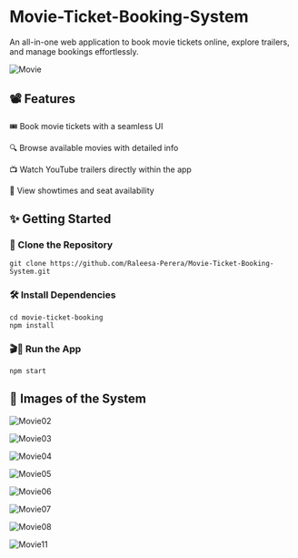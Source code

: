 # Movie-Ticket-Booking-System

An all-in-one web application to book movie tickets online, explore trailers, and manage bookings effortlessly.

![Movie](https://github.com/user-attachments/assets/1202a48a-627e-4b12-b235-6007a681ec67)


<h2>📽️ Features</h2> 

🎟️ Book movie tickets with a seamless UI

🔍 Browse available movies with detailed info

📺 Watch YouTube trailers directly within the app

📆 View showtimes and seat availability


<h2>✨ Getting Started </h2>

<h3>📂 Clone the Repository </h3>

<pre><code>git clone https://github.com/Raleesa-Perera/Movie-Ticket-Booking-System.git </code></pre>

<h3>🛠️ Install Dependencies</h3>

<pre><code>cd movie-ticket-booking
npm install </code></pre>

<h3>🎬🍿 Run the App</h3>

<pre><code>npm start</code></pre>


<!--When open the project, Type "npm start" to run the program

**Technologies used :** 
React, Nodejs

Youtube Trailers watching facility of films also included to this project -->
<h2>📸 Images of the System</h2> 

![Movie02](https://github.com/user-attachments/assets/3f9cc890-c95b-4584-b580-aa5f296a3ec2)

![Movie03](https://github.com/user-attachments/assets/dd1f1cde-c5fb-430c-81ee-8dd65f3b0367)

![Movie04](https://github.com/user-attachments/assets/d4398ad9-aabb-459a-8728-634ad46b23e0)

![Movie05](https://github.com/user-attachments/assets/49c877f1-493a-4fb5-a757-cd2557a8f84b)

![Movie06](https://github.com/user-attachments/assets/4cf0beee-2d77-4416-8600-251269d20529)

![Movie07](https://github.com/user-attachments/assets/5e92e7c6-6e15-48b3-9acc-06243d2a64ff)

![Movie08](https://github.com/user-attachments/assets/ea1990d2-088d-499b-86c3-03f4a96b6259)

![Movie11](https://github.com/user-attachments/assets/0a74bbe7-b838-465d-af78-56dce5ac7044)
